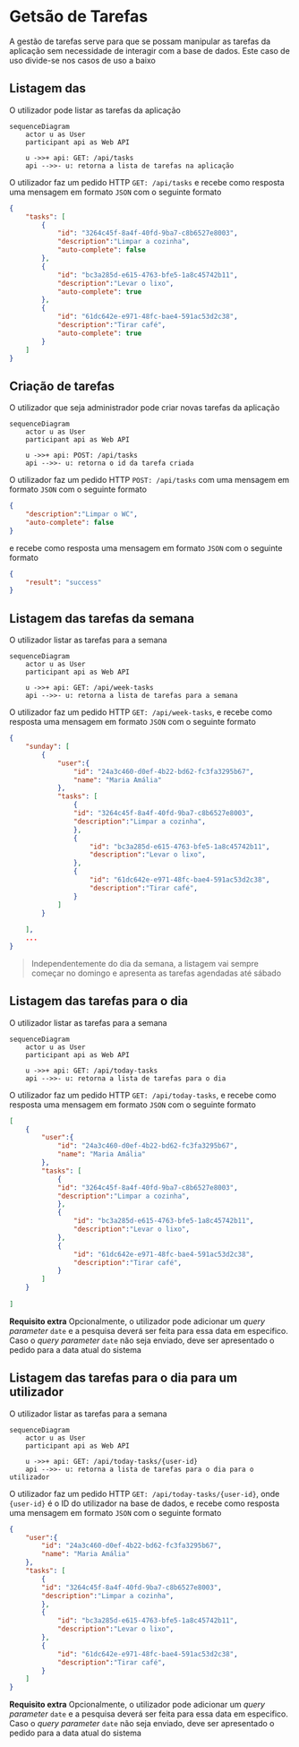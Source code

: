# Getsão de Tarefas
A gestão de tarefas serve para que se possam manipular as tarefas da aplicação sem necessidade de interagir com a base de dados. Este caso de uso divide-se nos casos de uso a baixo

## Listagem das
O utilizador pode listar as tarefas da aplicação

```mermaid
sequenceDiagram
    actor u as User
    participant api as Web API

    u ->>+ api: GET: /api/tasks
    api -->>- u: retorna a lista de tarefas na aplicação
```

O utilizador faz um pedido HTTP `GET: /api/tasks` e recebe como resposta uma mensagem em formato `JSON` com o seguinte formato

```json
{
    "tasks": [
        {
            "id": "3264c45f-8a4f-40fd-9ba7-c8b6527e8003",
            "description":"Limpar a cozinha",
            "auto-complete": false
        },
        {
            "id": "bc3a285d-e615-4763-bfe5-1a8c45742b11",
            "description":"Levar o lixo",
            "auto-complete": true
        },
        {
            "id": "61dc642e-e971-48fc-bae4-591ac53d2c38",
            "description":"Tirar café",
            "auto-complete": true
        }
    ]
}
```

## Criação de tarefas
O utilizador que seja administrador pode criar novas tarefas da aplicação

```mermaid
sequenceDiagram
    actor u as User
    participant api as Web API

    u ->>+ api: POST: /api/tasks
    api -->>- u: retorna o id da tarefa criada
```

O utilizador faz um pedido HTTP `POST: /api/tasks` com uma mensagem em formato `JSON` com o seguinte formato

```json
{
    "description":"Limpar o WC",
    "auto-complete": false
}
```

 e recebe como resposta uma mensagem em formato `JSON` com o seguinte formato

```json
{
    "result": "success"
}
```

## Listagem das tarefas da semana
O utilizador listar as tarefas para a semana

```mermaid
sequenceDiagram
    actor u as User
    participant api as Web API

    u ->>+ api: GET: /api/week-tasks
    api -->>- u: retorna a lista de tarefas para a semana
```

O utilizador faz um pedido HTTP `GET: /api/week-tasks`,  e recebe como resposta uma mensagem em formato `JSON` com o seguinte formato

```json
{
    "sunday": [
        {
            "user":{
                "id": "24a3c460-d0ef-4b22-bd62-fc3fa3295b67",
                "name": "Maria Amália"
            },
            "tasks": [
                {
                "id": "3264c45f-8a4f-40fd-9ba7-c8b6527e8003",
                "description":"Limpar a cozinha",
                },
                {
                    "id": "bc3a285d-e615-4763-bfe5-1a8c45742b11",
                    "description":"Levar o lixo",
                },
                {
                    "id": "61dc642e-e971-48fc-bae4-591ac53d2c38",
                    "description":"Tirar café",
                }
            ]
        }
        
    ],
    ...
}
```
> Independentemente do dia da semana, a listagem vai sempre começar no domingo e apresenta as tarefas agendadas até sábado

## Listagem das tarefas para o dia
O utilizador listar as tarefas para a semana

```mermaid
sequenceDiagram
    actor u as User
    participant api as Web API

    u ->>+ api: GET: /api/today-tasks
    api -->>- u: retorna a lista de tarefas para o dia
```

O utilizador faz um pedido HTTP `GET: /api/today-tasks`,  e recebe como resposta uma mensagem em formato `JSON` com o seguinte formato

```json
[
    {
        "user":{
            "id": "24a3c460-d0ef-4b22-bd62-fc3fa3295b67",
            "name": "Maria Amália"
        },
        "tasks": [
            {
            "id": "3264c45f-8a4f-40fd-9ba7-c8b6527e8003",
            "description":"Limpar a cozinha",
            },
            {
                "id": "bc3a285d-e615-4763-bfe5-1a8c45742b11",
                "description":"Levar o lixo",
            },
            {
                "id": "61dc642e-e971-48fc-bae4-591ac53d2c38",
                "description":"Tirar café",
            }
        ]
    }
    
]
```

**Requisito extra**
Opcionalmente, o utilizador pode adicionar um *query parameter* `date` e a pesquisa deverá ser feita para essa data em especifico. Caso o *query parameter* `date` não seja enviado, deve ser apresentado o pedido para a data atual do sistema

## Listagem das tarefas para o dia para um utilizador
O utilizador listar as tarefas para a semana

```mermaid
sequenceDiagram
    actor u as User
    participant api as Web API

    u ->>+ api: GET: /api/today-tasks/{user-id}
    api -->>- u: retorna a lista de tarefas para o dia para o utilizador
```

O utilizador faz um pedido HTTP `GET: /api/today-tasks/{user-id}`, onde `{user-id}` é o ID do utilizador na base de dados, e recebe como resposta uma mensagem em formato `JSON` com o seguinte formato

```json
{
    "user":{
        "id": "24a3c460-d0ef-4b22-bd62-fc3fa3295b67",
        "name": "Maria Amália"
    },
    "tasks": [
        {
        "id": "3264c45f-8a4f-40fd-9ba7-c8b6527e8003",
        "description":"Limpar a cozinha",
        },
        {
            "id": "bc3a285d-e615-4763-bfe5-1a8c45742b11",
            "description":"Levar o lixo",
        },
        {
            "id": "61dc642e-e971-48fc-bae4-591ac53d2c38",
            "description":"Tirar café",
        }
    ]
}
```

**Requisito extra**
Opcionalmente, o utilizador pode adicionar um *query parameter* `date` e a pesquisa deverá ser feita para essa data em especifico. Caso o *query parameter* `date` não seja enviado, deve ser apresentado o pedido para a data atual do sistema